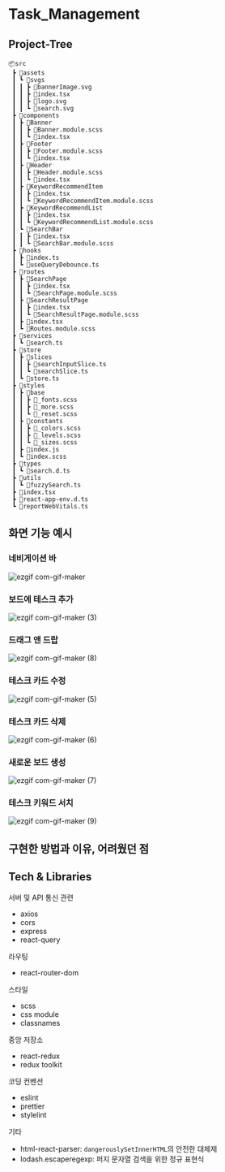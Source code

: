 # Task_Management

## Project-Tree
```
📦src
 ┣ 📂assets
 ┃ ┗ 📂svgs
 ┃ ┃ ┣ 📜bannerImage.svg
 ┃ ┃ ┣ 📜index.tsx
 ┃ ┃ ┣ 📜logo.svg
 ┃ ┃ ┗ 📜search.svg
 ┣ 📂components
 ┃ ┣ 📂Banner
 ┃ ┃ ┣ 📜Banner.module.scss
 ┃ ┃ ┗ 📜index.tsx
 ┃ ┣ 📂Footer
 ┃ ┃ ┣ 📜Footer.module.scss
 ┃ ┃ ┗ 📜index.tsx
 ┃ ┣ 📂Header
 ┃ ┃ ┣ 📜Header.module.scss
 ┃ ┃ ┗ 📜index.tsx
 ┃ ┣ 📂KeywordRecommendItem
 ┃ ┃ ┣ 📜index.tsx
 ┃ ┃ ┗ 📜KeywordRecommendItem.module.scss
 ┃ ┣ 📂KeywordRecommendList
 ┃ ┃ ┣ 📜index.tsx
 ┃ ┃ ┗ 📜KeywordRecommendList.module.scss
 ┃ ┗ 📂SearchBar
 ┃ ┃ ┣ 📜index.tsx
 ┃ ┃ ┗ 📜SearchBar.module.scss
 ┣ 📂hooks
 ┃ ┣ 📜index.ts
 ┃ ┗ 📜useQueryDebounce.ts
 ┣ 📂routes
 ┃ ┣ 📂SearchPage
 ┃ ┃ ┣ 📜index.tsx
 ┃ ┃ ┗ 📜SearchPage.module.scss
 ┃ ┣ 📂SearchResultPage
 ┃ ┃ ┣ 📜index.tsx
 ┃ ┃ ┗ 📜SearchResultPage.module.scss
 ┃ ┣ 📜index.tsx
 ┃ ┗ 📜Routes.module.scss
 ┣ 📂services
 ┃ ┗ 📜search.ts
 ┣ 📂store
 ┃ ┣ 📂slices
 ┃ ┃ ┣ 📜searchInputSlice.ts
 ┃ ┃ ┗ 📜searchSlice.ts
 ┃ ┗ 📜store.ts
 ┣ 📂styles
 ┃ ┣ 📂base
 ┃ ┃ ┣ 📜_fonts.scss
 ┃ ┃ ┣ 📜_more.scss
 ┃ ┃ ┗ 📜_reset.scss
 ┃ ┣ 📂constants
 ┃ ┃ ┣ 📜_colors.scss
 ┃ ┃ ┣ 📜_levels.scss
 ┃ ┃ ┗ 📜_sizes.scss
 ┃ ┣ 📜index.js
 ┃ ┗ 📜index.scss
 ┣ 📂types
 ┃ ┗ 📜search.d.ts
 ┣ 📂utils
 ┃ ┗ 📜fuzzySearch.ts
 ┣ 📜index.tsx
 ┣ 📜react-app-env.d.ts
 ┗ 📜reportWebVitals.ts
```

## 화면 기능 예시

### 네비게이션 바

![ezgif com-gif-maker](https://user-images.githubusercontent.com/67466789/172029489-058b46f3-77c5-4ac4-9f20-9d69ab104a3d.gif)

### 보드에 테스크 추가

![ezgif com-gif-maker (3)](https://user-images.githubusercontent.com/67466789/172029945-f1d46bc6-7f90-4877-873a-fd0ade07140f.gif)

### 드래그 앤 드랍

![ezgif com-gif-maker (8)](https://user-images.githubusercontent.com/67466789/172030341-11143681-33ab-48a7-88f2-bd3afcacb64f.gif)


### 테스크 카드 수정

![ezgif com-gif-maker (5)](https://user-images.githubusercontent.com/67466789/172030182-d8e9b912-2416-41d4-bf81-936b4971344a.gif)


### 테스크 카드 삭제

![ezgif com-gif-maker (6)](https://user-images.githubusercontent.com/67466789/172030186-12dce2cd-60c2-4b5c-a75e-c3388e2ba919.gif)

### 새로운 보드 생성

![ezgif com-gif-maker (7)](https://user-images.githubusercontent.com/67466789/172030293-823221d3-dfb8-4aff-a3ac-9e7ca698692c.gif)

### 테스크 키워드 서치

![ezgif com-gif-maker (9)](https://user-images.githubusercontent.com/67466789/172030440-4c762e3e-8122-429b-ba3e-12a6961ee45a.gif)

## 구현한 방법과 이유, 어려웠던 점

## Tech & Libraries
서버 및 API 통신 관련
- axios
- cors
- express
- react-query

라우팅
- react-router-dom

스타일
- scss
- css module
- classnames

중앙 저장소
- react-redux
- redux toolkit

코딩 컨벤션
- eslint
- prettier
- stylelint

기타
- html-react-parser: `dangerouslySetInnerHTML`의 안전한 대체제
- lodash.escaperegexp: 퍼지 문자열 검색을 위한 정규 표현식
